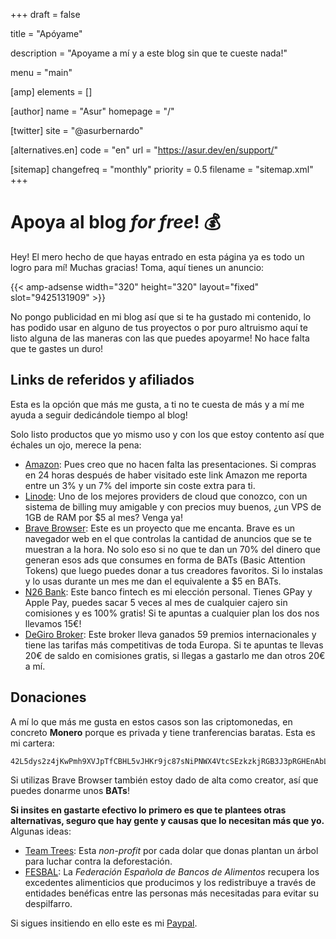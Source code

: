 +++
draft = false

title = "Apóyame"

description = "Apoyame a mí y a este blog sin que te cueste nada!"

menu = "main"

[amp]
    elements = []

[author]
    name = "Asur"
    homepage = "/"

[twitter]
    site = "@asurbernardo"

[alternatives.en]
    code = "en"
    url = "https://asur.dev/en/support/"

[sitemap]
  changefreq = "monthly"
  priority = 0.5
  filename = "sitemap.xml"
+++

# Apoya al blog *for free*! 💰

Hey! El mero hecho de que hayas entrado en esta página ya es todo un logro para mí! Muchas gracias! Toma, aquí tienes un anuncio:

{{< amp-adsense
    width="320"
    height="320"
    layout="fixed"
    slot="9425131909" >}}

No pongo publicidad en mi blog así que si te ha gustado mi contenido, lo has podido usar en alguno de tus proyectos o por puro altruismo aquí te listo alguna de las maneras con las que puedes apoyarme! No hace falta que te gastes un duro!

## Links de referidos y afiliados

Esta es la opción que más me gusta, a ti no te cuesta de más y a mí me ayuda a seguir dedicándole tiempo al blog!

Solo listo productos que yo mismo uso y con los que estoy contento así que échales un ojo, merece la pena:

- <a href="https://amzn.to/33GCvRh" target="_blank" rel="nofollow noopener noreferrer" >Amazon</a>: Pues creo que no hacen falta las presentaciones. Si compras en 24 horas después de haber visitado este link Amazon me reporta entre un 3% y un 7% del importe sin coste extra para ti.
- <a href="https://www.linode.com/?r=ca90aa0a45540066ec753ff02b33a332d566e243" target="_blank" rel="nofollow noopener noreferrer" >Linode</a>: Uno de los mejores providers de cloud que conozco, con un sistema de billing muy amigable y con precios muy buenos, ¿un VPS de 1GB de RAM por $5 al mes? Venga ya!
- <a href="https://brave.com/asu769" target="_blank" rel="nofollow noopener noreferrer" >Brave Browser</a>: Este es un proyecto que me encanta. Brave es un navegador web en el que controlas la cantidad de anuncios que se te muestran a la hora. No solo eso si no que te dan un 70% del dinero que generan esos ads que consumes en forma de BATs (Basic Attention Tokens) que luego puedes donar a tus creadores favoritos. Si lo instalas y lo usas durante un mes me dan el equivalente a $5 en BATs.
- <a href="https://n26.com/r/asurb2865" target="_blank" rel="nofollow noopener noreferrer" >N26 Bank</a>: Este banco fintech es mi elección personal. Tienes GPay y Apple Pay, puedes sacar 5 veces al mes de cualquier cajero sin comisiones y es 100% gratis! Si te apuntas a cualquier plan los dos nos llevamos 15€!</li>
- <a href="https://www.degiro.es/amigo-invita-amigo/empezar-a-invertir.html?id=AF7738F9&referral_name=Asur%20Bernardo%20Fern%C3%A1ndez&utm_source=mgm" target="_blank" rel="nofollow noopener noreferrer" >DeGiro Broker</a>: Este broker lleva ganados 59 premios internacionales y tiene las tarifas más competitivas de toda Europa. Si te apuntas te llevas 20€ de saldo en comisiones gratis, si llegas a gastarlo me dan otros 20€ a mí.

## Donaciones

A mí lo que más me gusta en estos casos son las criptomonedas, en concreto <b>Monero</b> porque es privada y tiene tranferencias baratas. Esta es mi cartera:

```
42L5dys2z4jKwPmh9XVJpTfCBHL5vJHKr9jc87sNiPNWX4VtcSEzkzkjRGB3J3pRGHEnAbLC7hg6iNDZ6Ezfgf8Z1gFEa6X
```

Si utilizas Brave Browser también estoy dado de alta como creator, así que puedes donarme unos **BATs**!

**Si insites en gastarte efectivo lo primero es que te plantees otras alternativas, seguro que hay gente y causas que lo necesitan más que yo.** Algunas ideas:

- <a href="https://teamtrees.org/" target="_blank" rel="nofollow noopener noreferrer" >Team Trees</a>: Esta <i>non-profit</i> por cada dolar que donas plantan un árbol para luchar contra la deforestación.
- <a href="https://www.fesbal.org/involucrate/donaciones/" target="_blank" rel="nofollow noopener noreferrer">FESBAL</a>: La <i>Federación Española de Bancos de Alimentos</i> recupera los excedentes alimenticios que producimos y los redistribuye a través de entidades benéficas entre las personas más necesitadas para evitar su despilfarro.

Si sigues insitiendo en ello este es mi <a href="https://www.paypal.com/cgi-bin/webscr?cmd=_s-xclick&hosted_button_id=ZPEPDV2UMSUYS&source=url" target="_blank" rel="nofollow noopener noreferrer">Paypal</a>.
